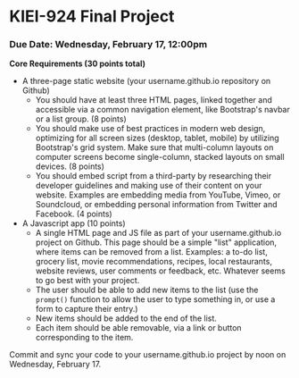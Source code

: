 # KIEI-924 Final Project

### Due Date: Wednesday, February 17, 12:00pm

**Core Requirements (30 points total)**

* A three-page static website (your username.github.io repository on Github)
  * You should have at least three HTML pages, linked together and accessible via a common navigation element, like Bootstrap's navbar or a list group. (8 points)
  * You should make use of best practices in modern web design, optimizing for all screen sizes (desktop, tablet, mobile) by utilizing Bootstrap's grid system.  Make sure that multi-column layouts on computer screens become single-column, stacked layouts on small devices. (8 points)
  * You should embed script from a third-party by researching their developer guidelines and making use of their content on your website. Examples are embedding media from YouTube, Vimeo, or Soundcloud, or embedding personal information from Twitter and Facebook. (4 points)
* A Javascript app (10 points)
  * A single HTML page and JS file as part of your username.github.io project on Github. This page should be a simple "list" application, where items can be removed from a list.  Examples: a to-do list, grocery list, movie recommendations, recipes, local restaurants, website reviews, user comments or feedback, etc.  Whatever seems to go best with your project.
  * The user should be able to add new items to the list (use the `prompt()` function to allow the user to type something in, or use a form to capture their entry.)
  * New items should be added to the end of the list.
  * Each item should be able removable, via a link or button corresponding to the item.
  
Commit and sync your code to your username.github.io project by noon on Wednesday, February 17.
